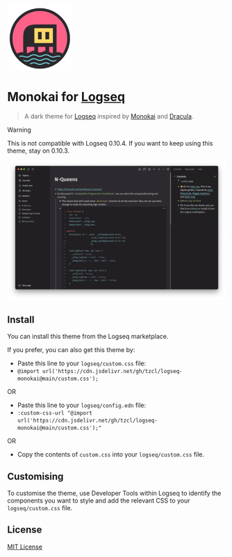 <img src="icon.svg" alt="Icon" width="150" height="150">

# Monokai for [Logseq](http://logseq.com)

> A dark theme for [Logseq](http://logseq.com) inspired by [Monokai](https://monokai.pro/) and [Dracula](https://draculatheme.com/).

> [!WARNING]
> This is not compatible with Logseq 0.10.4. If you want to keep using this theme, stay on 0.10.3.

<img src="screencap.png" alt="Screenshot">

## Install

You can install this theme from the Logseq marketplace.

If you prefer, you can also get this theme by:

- Paste this line to your `logseq/custom.css` file:
- `@import url('https://cdn.jsdelivr.net/gh/tzcl/logseq-monokai@main/custom.css');`

OR

- Paste this line to your `logseq/config.edn` file:
- `:custom-css-url "@import url('https://cdn.jsdelivr.net/gh/tzcl/logseq-monokai@main/custom.css');"`

OR

- Copy the contents of `custom.css` into your `logseq/custom.css` file.

## Customising

To customise the theme, use Developer Tools within Logseq to identify the components you want to style and add the relevant CSS to your `logseq/custom.css` file.

## License

[MIT License](./LICENSE)
